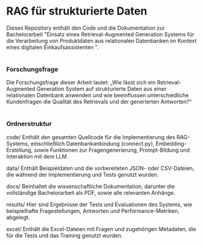 # RAG für strukturierte Daten
Dieses Repository enthält den Code und die Dokumentation zur Bachelorarbeit "Einsatz eines Retrieval-Augmented Generation Systems für die Verarbeitung von Produktdaten aus relationalen Datenbanken im Kontext eines digitalen Einkaufsassistenten ". <br><br>

### Forschungsfrage
Die Forschungsfrage dieser Arbeit lautet: „Wie lässt sich ein Retrieval-Augmented Generation System auf strukturierte Daten aus einer relationalen Datenbank anwenden und wie beeinflussen unterschiedliche Kundenfragen die Qualität des Retrievals und der generierten Antworten?“ <br><br>

### Ordnerstruktur
code/
Enthält den gesamten Quellcode für die Implementierung des RAG-Systems, einschließlich Datenbankanbindung (connect.py), Embedding-Erstellung, sowie Funktionen zur Fragengenerierung, Prompt-Bildung und Interaktion mit dem LLM.

data/
Enthält Beispieldaten und die vorbereiteten JSON- oder CSV-Dateien, die während der Implementierung und Tests genutzt wurden.

docs/
Beinhaltet die wissenschaftliche Dokumentation, darunter die vollständige Bachelorarbeit als PDF, sowie alle relevanten Anhänge.

results/
Hier sind Ergebnisse der Tests und Evaluationen des Systems, wie beispielhafte Fragestellungen, Antworten und Performance-Metriken, abgelegt.

excel/
Enthält die Excel-Dateien mit Fragen und zugehörigen Metadaten, die für die Tests und das Training genutzt wurden.

